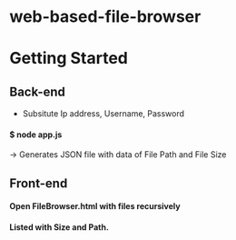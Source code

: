 # web-based-file-browser


# Getting Started

## Back-end

- Subsitute Ip address, Username, Password

#### $ node app.js

-> Generates JSON file with data of File Path
and File Size

## Front-end

#### Open FileBrowser.html with files recursively
#### Listed with Size and Path.
